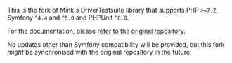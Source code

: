 This is the fork of Mink's DriverTestsuite library that supports PHP `>=7.2`, Symfony `^4.4` and `^5.0` and PHPUnit `^8.0`.

For the documentation, please [refer to the original repository](https://github.com/minkphp/driver-testsuite).

No updates other than Symfony compatibility will be provided, but this fork _might_ be synchronised with the original repository in the future.
